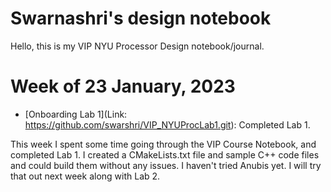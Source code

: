 # Swarnashri's design notebook

Hello, this is my VIP NYU Processor Design notebook/journal.

# Week of 23 January, 2023
* [Onboarding Lab 1](Link: https://github.com/swarshri/VIP_NYUProcLab1.git): Completed Lab 1.

This week I spent some time going through the VIP Course Notebook, and completed Lab 1. I created a CMakeLists.txt file and sample C++ code files and could build them without any issues. I haven't tried Anubis yet. I will try that out next week along with Lab 2.